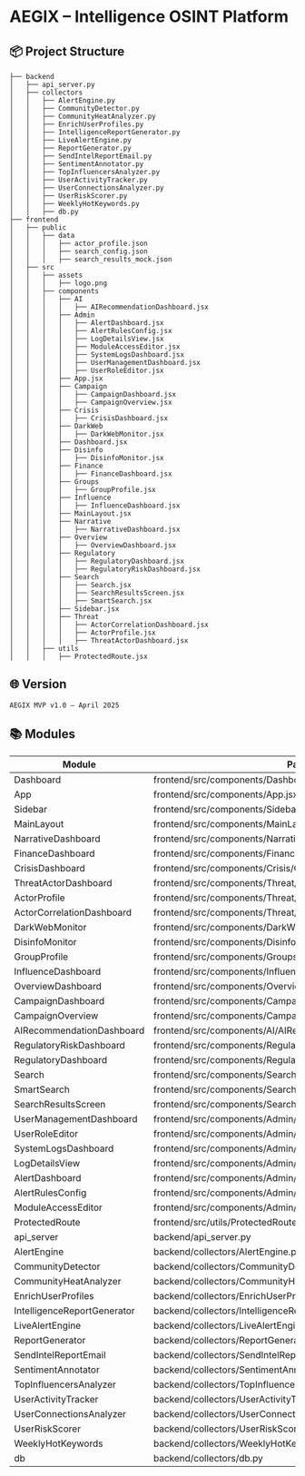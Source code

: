 # AEGIX – Intelligence OSINT Platform

## 📦 Project Structure

```
├── backend
│   ├── api_server.py
│   ├── collectors
│   │   ├── AlertEngine.py
│   │   ├── CommunityDetector.py
│   │   ├── CommunityHeatAnalyzer.py
│   │   ├── EnrichUserProfiles.py
│   │   ├── IntelligenceReportGenerator.py
│   │   ├── LiveAlertEngine.py
│   │   ├── ReportGenerator.py
│   │   ├── SendIntelReportEmail.py
│   │   ├── SentimentAnnotator.py
│   │   ├── TopInfluencersAnalyzer.py
│   │   ├── UserActivityTracker.py
│   │   ├── UserConnectionsAnalyzer.py
│   │   ├── UserRiskScorer.py
│   │   ├── WeeklyHotKeywords.py
│   │   ├── db.py
├── frontend
│   ├── public
│   │   ├── data
│   │   │   ├── actor_profile.json
│   │   │   ├── search_config.json
│   │   │   ├── search_results_mock.json
│   ├── src
│   │   ├── assets
│   │   │   ├── logo.png
│   │   ├── components
│   │   │   ├── AI
│   │   │   │   ├── AIRecommendationDashboard.jsx
│   │   │   ├── Admin
│   │   │   │   ├── AlertDashboard.jsx
│   │   │   │   ├── AlertRulesConfig.jsx
│   │   │   │   ├── LogDetailsView.jsx
│   │   │   │   ├── ModuleAccessEditor.jsx
│   │   │   │   ├── SystemLogsDashboard.jsx
│   │   │   │   ├── UserManagementDashboard.jsx
│   │   │   │   ├── UserRoleEditor.jsx
│   │   │   ├── App.jsx
│   │   │   ├── Campaign
│   │   │   │   ├── CampaignDashboard.jsx
│   │   │   │   ├── CampaignOverview.jsx
│   │   │   ├── Crisis
│   │   │   │   ├── CrisisDashboard.jsx
│   │   │   ├── DarkWeb
│   │   │   │   ├── DarkWebMonitor.jsx
│   │   │   ├── Dashboard.jsx
│   │   │   ├── Disinfo
│   │   │   │   ├── DisinfoMonitor.jsx
│   │   │   ├── Finance
│   │   │   │   ├── FinanceDashboard.jsx
│   │   │   ├── Groups
│   │   │   │   ├── GroupProfile.jsx
│   │   │   ├── Influence
│   │   │   │   ├── InfluenceDashboard.jsx
│   │   │   ├── MainLayout.jsx
│   │   │   ├── Narrative
│   │   │   │   ├── NarrativeDashboard.jsx
│   │   │   ├── Overview
│   │   │   │   ├── OverviewDashboard.jsx
│   │   │   ├── Regulatory
│   │   │   │   ├── RegulatoryDashboard.jsx
│   │   │   │   ├── RegulatoryRiskDashboard.jsx
│   │   │   ├── Search
│   │   │   │   ├── Search.jsx
│   │   │   │   ├── SearchResultsScreen.jsx
│   │   │   │   ├── SmartSearch.jsx
│   │   │   ├── Sidebar.jsx
│   │   │   ├── Threat
│   │   │   │   ├── ActorCorrelationDashboard.jsx
│   │   │   │   ├── ActorProfile.jsx
│   │   │   │   ├── ThreatActorDashboard.jsx
│   │   ├── utils
│   │   │   ├── ProtectedRoute.jsx
```

## 🌐 Version

`AEGIX MVP v1.0 – April 2025`

## 📚 Modules

| Module | Path |
|--------|------|
| Dashboard | frontend/src/components/Dashboard.jsx |
| App | frontend/src/components/App.jsx |
| Sidebar | frontend/src/components/Sidebar.jsx |
| MainLayout | frontend/src/components/MainLayout.jsx |
| NarrativeDashboard | frontend/src/components/Narrative/NarrativeDashboard.jsx |
| FinanceDashboard | frontend/src/components/Finance/FinanceDashboard.jsx |
| CrisisDashboard | frontend/src/components/Crisis/CrisisDashboard.jsx |
| ThreatActorDashboard | frontend/src/components/Threat/ThreatActorDashboard.jsx |
| ActorProfile | frontend/src/components/Threat/ActorProfile.jsx |
| ActorCorrelationDashboard | frontend/src/components/Threat/ActorCorrelationDashboard.jsx |
| DarkWebMonitor | frontend/src/components/DarkWeb/DarkWebMonitor.jsx |
| DisinfoMonitor | frontend/src/components/Disinfo/DisinfoMonitor.jsx |
| GroupProfile | frontend/src/components/Groups/GroupProfile.jsx |
| InfluenceDashboard | frontend/src/components/Influence/InfluenceDashboard.jsx |
| OverviewDashboard | frontend/src/components/Overview/OverviewDashboard.jsx |
| CampaignDashboard | frontend/src/components/Campaign/CampaignDashboard.jsx |
| CampaignOverview | frontend/src/components/Campaign/CampaignOverview.jsx |
| AIRecommendationDashboard | frontend/src/components/AI/AIRecommendationDashboard.jsx |
| RegulatoryRiskDashboard | frontend/src/components/Regulatory/RegulatoryRiskDashboard.jsx |
| RegulatoryDashboard | frontend/src/components/Regulatory/RegulatoryDashboard.jsx |
| Search | frontend/src/components/Search/Search.jsx |
| SmartSearch | frontend/src/components/Search/SmartSearch.jsx |
| SearchResultsScreen | frontend/src/components/Search/SearchResultsScreen.jsx |
| UserManagementDashboard | frontend/src/components/Admin/UserManagementDashboard.jsx |
| UserRoleEditor | frontend/src/components/Admin/UserRoleEditor.jsx |
| SystemLogsDashboard | frontend/src/components/Admin/SystemLogsDashboard.jsx |
| LogDetailsView | frontend/src/components/Admin/LogDetailsView.jsx |
| AlertDashboard | frontend/src/components/Admin/AlertDashboard.jsx |
| AlertRulesConfig | frontend/src/components/Admin/AlertRulesConfig.jsx |
| ModuleAccessEditor | frontend/src/components/Admin/ModuleAccessEditor.jsx |
| ProtectedRoute | frontend/src/utils/ProtectedRoute.jsx |
| api_server | backend/api_server.py |
| AlertEngine | backend/collectors/AlertEngine.py |
| CommunityDetector | backend/collectors/CommunityDetector.py |
| CommunityHeatAnalyzer | backend/collectors/CommunityHeatAnalyzer.py |
| EnrichUserProfiles | backend/collectors/EnrichUserProfiles.py |
| IntelligenceReportGenerator | backend/collectors/IntelligenceReportGenerator.py |
| LiveAlertEngine | backend/collectors/LiveAlertEngine.py |
| ReportGenerator | backend/collectors/ReportGenerator.py |
| SendIntelReportEmail | backend/collectors/SendIntelReportEmail.py |
| SentimentAnnotator | backend/collectors/SentimentAnnotator.py |
| TopInfluencersAnalyzer | backend/collectors/TopInfluencersAnalyzer.py |
| UserActivityTracker | backend/collectors/UserActivityTracker.py |
| UserConnectionsAnalyzer | backend/collectors/UserConnectionsAnalyzer.py |
| UserRiskScorer | backend/collectors/UserRiskScorer.py |
| WeeklyHotKeywords | backend/collectors/WeeklyHotKeywords.py |
| db | backend/collectors/db.py |